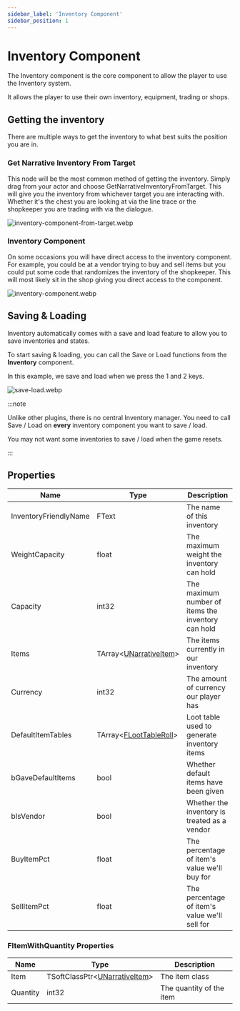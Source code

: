 ```yaml
---
sidebar_label: 'Inventory Component'
sidebar_position: 1
---
```


# Inventory Component

The Inventory component is the core component to allow the player to use the Inventory system.

It allows the player to use their own inventory, equipment, trading or shops.

## Getting the inventory

There are multiple ways to get the inventory to what best suits the position you are in.

### Get Narrative Inventory From Target

This node will be the most common method of getting the inventory. Simply drag from your actor and choose GetNarrativeInventoryFromTarget. This will give you the inventory from whichever target you are interacting with. Whether it's the chest you are looking at via the line trace or the shopkeeper you are trading with via the dialogue.

![inventory-component-from-target.webp](//img/inventory/inventory-component-from-target.webp)

### Inventory Component

On some occasions you will have direct access to the inventory component. For example, you could be at a vendor trying to buy and sell items but you could put some code that randomizes the inventory of the shopkeeper. This will most likely sit in the shop giving you direct access to the component.

![inventory-component.webp](//img/inventory/inventory-component.webp)

## Saving & Loading

Inventory automatically comes with a save and load feature to allow you to save inventories and states.

To start saving & loading, you can call the Save or Load functions from the **Inventory** component.

In this example, we save and load when we press the 1 and 2 keys.

![save-load.webp](//img/inventory/save-load.webp)

:::note

Unlike other plugins, there is no central Inventory manager. You need to call Save / Load on **every** inventory component you want to save / load.

You may not want some inventories to save / load when the game resets.

:::

## Properties

| Name                  | Type                                          | Description                                        |
|-----------------------|-----------------------------------------------|----------------------------------------------------|
| InventoryFriendlyName | FText                                         | The name of this inventory                         |
| WeightCapacity        | float                                         | The maximum weight the inventory can hold          |
| Capacity              | int32                                         | The maximum number of items the inventory can hold |
| Items                 | TArray\<[UNarrativeItem](../items)\>          | The items currently in our inventory               |
| Currency              | int32                                         | The amount of currency our player has              |
| DefaultItemTables     | TArray\<[FLootTableRoll](../loot-tables.md)\> | Loot table used to generate inventory items        |
| bGaveDefaultItems     | bool                                          | Whether default items have been given              |
| bIsVendor             | bool                                          | Whether the inventory is treated as a vendor       |
| BuyItemPct            | float                                         | The percentage of item's value we'll buy for       |
| SellItemPct           | float                                         | The percentage of item's value we'll sell for      |

### FItemWithQuantity Properties

| Name     | Type                                        | Description              |
|----------|---------------------------------------------|--------------------------|
| Item     | TSoftClassPtr\<[UNarrativeItem](../items)\> | The item class           |
| Quantity | int32                                       | The quantity of the item |

